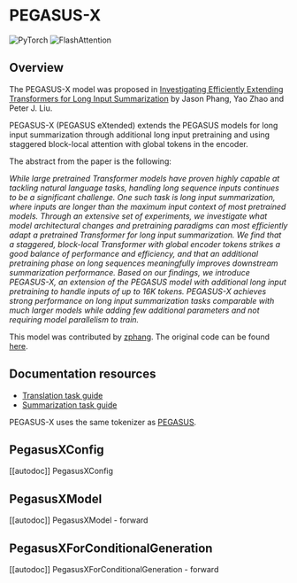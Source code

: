 <!--Copyright 2022 The HuggingFace Team. All rights reserved.

Licensed under the Apache License, Version 2.0 (the "License"); you may not use this file except in compliance with
the License. You may obtain a copy of the License at

http://www.apache.org/licenses/LICENSE-2.0

Unless required by applicable law or agreed to in writing, software distributed under the License is distributed on
an "AS IS" BASIS, WITHOUT WARRANTIES OR CONDITIONS OF ANY KIND, either express or implied. See the License for the
specific language governing permissions and limitations under the License.

⚠️ Note that this file is in Markdown but contain specific syntax for our doc-builder (similar to MDX) that may not be
rendered properly in your Markdown viewer.

-->

# PEGASUS-X

<div class="flex flex-wrap space-x-1">
<img alt="PyTorch" src="https://img.shields.io/badge/PyTorch-DE3412?style=flat&logo=pytorch&logoColor=white">
<img alt="FlashAttention" src="https://img.shields.io/badge/%E2%9A%A1%EF%B8%8E%20FlashAttention-eae0c8?style=flat">
</div>

## Overview

The PEGASUS-X model was proposed in [Investigating Efficiently Extending Transformers for Long Input Summarization](https://arxiv.org/abs/2208.04347)  by Jason Phang, Yao Zhao and Peter J. Liu.

PEGASUS-X (PEGASUS eXtended) extends the PEGASUS models for long input summarization through additional long input pretraining and using staggered block-local attention with global tokens in the encoder.

The abstract from the paper is the following:

*While large pretrained Transformer models have proven highly capable at tackling natural language tasks, handling long sequence inputs continues to be a significant challenge. One such task is long input summarization, where inputs are longer than the maximum input context of most pretrained models. Through an extensive set of experiments, we investigate what model architectural changes and pretraining paradigms can most efficiently adapt a pretrained Transformer for long input summarization. We find that a staggered, block-local Transformer with global encoder tokens strikes a good balance of performance and efficiency, and that an additional pretraining phase on long sequences meaningfully improves downstream summarization performance. Based on our findings, we introduce PEGASUS-X, an extension of the PEGASUS model with additional long input pretraining to handle inputs of up to 16K tokens. PEGASUS-X achieves strong performance on long input summarization tasks comparable with much larger models while adding few additional parameters and not requiring model parallelism to train.*

This model was contributed by [zphang](https://huggingface.co/zphang). The original code can be found [here](https://github.com/google-research/pegasus).

## Documentation resources

- [Translation task guide](../tasks/translation)
- [Summarization task guide](../tasks/summarization)

<Tip>

PEGASUS-X uses the same tokenizer as [PEGASUS](pegasus).

</Tip>

## PegasusXConfig

[[autodoc]] PegasusXConfig

## PegasusXModel

[[autodoc]] PegasusXModel
    - forward

## PegasusXForConditionalGeneration

[[autodoc]] PegasusXForConditionalGeneration
    - forward
